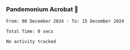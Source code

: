 ### Pandemonium Acrobat 🤸

<!--START_SECTION:waka-->

```all_time
From: 08 December 2024 - To: 15 December 2024

Total Time: 0 secs

No activity tracked
```

<!--END_SECTION:waka-->
